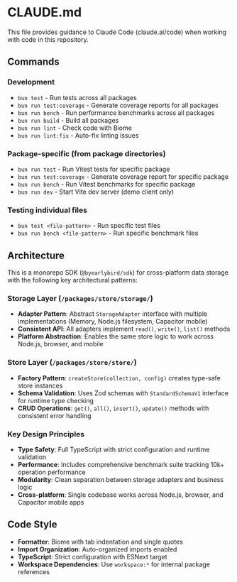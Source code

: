# CLAUDE.md

This file provides guidance to Claude Code (claude.ai/code) when working with code in this repository.

## Commands

### Development
- `bun test` - Run tests across all packages
- `bun run test:coverage` - Generate coverage reports for all packages
- `bun run bench` - Run performance benchmarks across all packages
- `bun run build` - Build all packages
- `bun run lint` - Check code with Biome
- `bun run lint:fix` - Auto-fix linting issues

### Package-specific (from package directories)
- `bun run test` - Run Vitest tests for specific package
- `bun run test:coverage` - Generate coverage report for specific package
- `bun run bench` - Run Vitest benchmarks for specific package
- `bun run dev` - Start Vite dev server (demo client only)

### Testing individual files
- `bun test <file-pattern>` - Run specific test files
- `bun run bench <file-pattern>` - Run specific benchmark files

## Architecture

This is a monorepo SDK (`@byearlybird/sdk`) for cross-platform data storage with the following key architectural patterns:

### Storage Layer (`/packages/store/storage/`)
- **Adapter Pattern**: Abstract `StorageAdapter` interface with multiple implementations (Memory, Node.js filesystem, Capacitor mobile)
- **Consistent API**: All adapters implement `read()`, `write()`, `list()` methods
- **Platform Abstraction**: Enables the same store logic to work across Node.js, browser, and mobile

### Store Layer (`/packages/store/store/`)
- **Factory Pattern**: `createStore(collection, config)` creates type-safe store instances
- **Schema Validation**: Uses Zod schemas with `StandardSchemaV1` interface for runtime type checking
- **CRUD Operations**: `get()`, `all()`, `insert()`, `update()` methods with consistent error handling

### Key Design Principles
- **Type Safety**: Full TypeScript with strict configuration and runtime validation
- **Performance**: Includes comprehensive benchmark suite tracking 10k+ operation performance
- **Modularity**: Clean separation between storage adapters and business logic
- **Cross-platform**: Single codebase works across Node.js, browser, and Capacitor mobile apps

## Code Style
- **Formatter**: Biome with tab indentation and single quotes
- **Import Organization**: Auto-organized imports enabled
- **TypeScript**: Strict configuration with ESNext target
- **Workspace Dependencies**: Use `workspace:*` for internal package references
